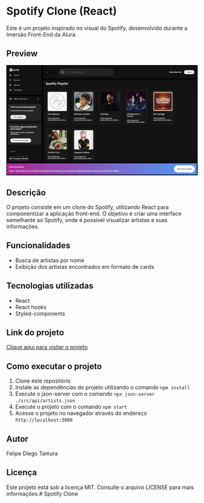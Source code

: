 # Spotify Clone (React)

Este é um projeto inspirado no visual do Spotify, desenvolvido durante a Imersão Front-End da Alura.

## Preview
![Preview](./src/assets/preview-pag.png)

## Descrição

O projeto consiste em um clone do Spotify, utilizando React para componentizar a aplicação front-end. O objetivo é criar uma interface semelhante ao Spotify, onde é possível visualizar artistas e suas informações.

## Funcionalidades

- Busca de artistas por nome
- Exibição dos artistas encontrados em formato de cards

## Tecnologias utilizadas

- React 
- React hooks
- Styled-components

## Link do projeto

[Clique aqui para visitar o projeto](https://imersao-dev-alura-spotify-react.netlify.app/)


## Como executar o projeto

1. Clone este repositório
2. Instale as dependências do projeto utilizando o comando `npm install`
3. Execute o json-server com o comando `npx json-server ./src/api/artists.json`
3. Execute o projeto com o comando `npm start`
4. Acesse o projeto no navegador através do endereço `http://localhost:3000`

## Autor

Felipe Diego Tamura

## Licença

Este projeto está sob a licença MIT. Consulte o arquivo LICENSE para mais informações.# Spotify Clone
